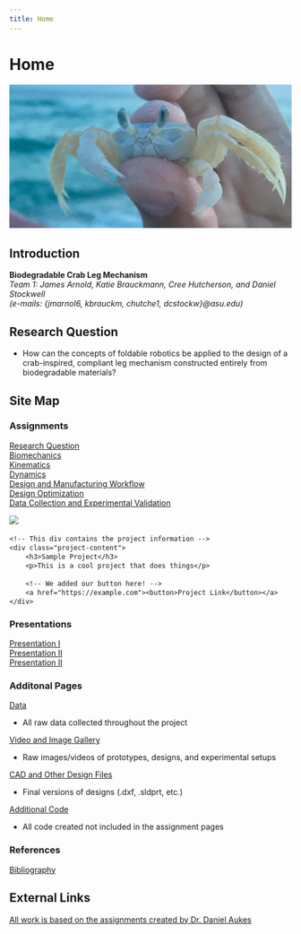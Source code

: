 ```yaml
---
title: Home
---
```


# Home

![alt_text](images/ghostCrab.jpg "Image of a ghost crab")

## Introduction

**Biodegradable Crab Leg Mechanism**  
_Team 1: James Arnold, Katie Brauckmann, Cree Hutcherson, and Daniel Stockwell_   
_(e-mails: {jmarnol6, kbrauckm, chutche1, dcstockw}@asu.edu)_

## Research Question

* How can the concepts of foldable robotics be applied to the design of a crab-inspired, compliant leg mechanism constructed entirely from biodegradable materials?

## Site Map

### Assignments

[Research Question](/assignment1)   
[Biomechanics](/assignment2)  
[Kinematics](https://nbviewer.jupyter.org/url/arnoldjames98.github.io/systemKinematics.ipynb)  
[Dynamics](https://nbviewer.jupyter.org/url/arnoldjames98.github.io/systemDynamicsAll.ipynb)  
[Design and Manufacturing Workflow](https://nbviewer.jupyter.org/url/arnoldjames98.github.io/designManufacturing.ipynb)  
[Design Optimization](https://nbviewer.jupyter.org/url/arnoldjames98.github.io/designOptimization.ipynb)  
[Data Collection and Experimental Validation](https://nbviewer.jupyter.org/url/arnoldjames98.github.io/dataCollection.ipynb)  

<div class="project">
    <!-- This is the project image -->
    <img class="project-thumbnail" src="imgs/project.png">
    
    <!-- This div contains the project information -->
    <div class="project-content">
        <h3>Sample Project</h3>
        <p>This is a cool project that does things</p>
        
        <!-- We added our button here! -->
        <a href="https://example.com"><button>Project Link</button></a>
    </div>
</div>

### Presentations

[Presentation I](/presentation1)  
[Presentation II](/presentation2)  
[Presentation II](/presentation2) 

### Additonal Pages

[Data](/data)   
*  All raw data collected throughout the project   

[Video and Image Gallery](/videoImageGallery)   
*  Raw images/videos of prototypes, designs, and experimental setups 
  
[CAD and Other Design Files](/cadDesignFiles)
*  Final versions of designs (.dxf, .sldprt, etc.) 
 
[Additional Code](/additionalCode)   
*  All code created not included in the assignment pages   


### References 

[Bibliography](/bibliography)

## External Links

[All work is based on the assignments created by Dr. Daniel Aukes](https://egr557.github.io/)
